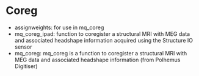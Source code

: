 # Coreg

- assignweights: 	for use in mq_coreg
- mq_coreg_ipad: 	function to coregister a structural MRI with MEG data and associated headshape information acquired using the Structure IO sensor
- mq_coreg: 		mq_coreg is a function to coregister a structural
MRI with MEG data and associated headshape information (from Polhemus Digitiser)
